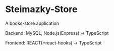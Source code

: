 # Steimazky-Store
A books-store application

Backend: MySQL, Node.js(Express) -> TypeScript

Frontend: REACT(+react-hooks) -> TypeScript
